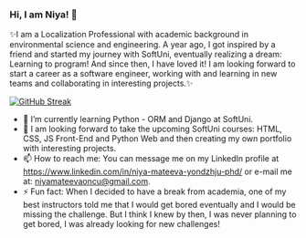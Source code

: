 ### Hi, I am Niya! 👋

✨I am a Localization Professional with academic background in environmental science and engineering. A year ago, I got inspired by a friend and started my journey with SoftUni, eventually realizing a dream: Learning to program! And since then, I have loved it! I am looking forward to start a career as a software engineer, working with and learning in new teams and collaborating in interesting projects.✨

[![GitHub Streak](https://streak-stats.demolab.com?user=Polishko&theme=radical&hide_border=true&card_width=1000)](https://git.io/streak-stats)

- 🔭 I’m currently learning Python - ORM and Django at SoftUni.
- 🌱 I am looking forward to take the upcoming SoftUni courses: HTML, CSS, JS Front-End and Python Web and then creating my own portfolio with interesting projects.
- 📫 How to reach me: You can message me on my LinkedIn profile at https://www.linkedin.com/in/niya-mateeva-yondzhju-phd/ or e-mail me at: niyamateevaoncu@gmail.com.
- ⚡ Fun fact: When I decided to have a break from academia, one of my best instructors told me that I would get bored eventually and I would be missing the challenge. But I think I knew by then, I was never planning to get bored, I was already looking for new challenges!

